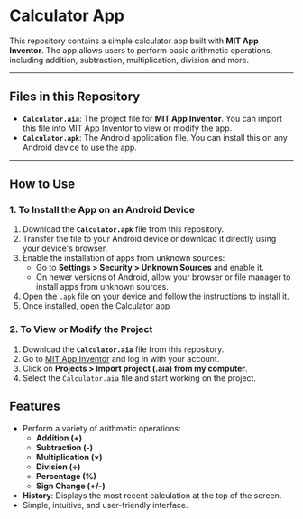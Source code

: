 # Calculator App

This repository contains a simple calculator app built with **MIT App Inventor**. The app allows users to perform basic arithmetic operations, including addition, subtraction, multiplication, division and more.

---

## Files in this Repository

- **`Calculator.aia`**: The project file for **MIT App Inventor**. You can import this file into MIT App Inventor to view or modify the app.
- **`Calculator.apk`**: The Android application file. You can install this on any Android device to use the app.

---

## How to Use

### 1. **To Install the App on an Android Device**
1. Download the **`Calculator.apk`** file from this repository.
2. Transfer the file to your Android device or download it directly using your device's browser.
3. Enable the installation of apps from unknown sources:
   - Go to **Settings > Security > Unknown Sources** and enable it.
   - On newer versions of Android, allow your browser or file manager to install apps from unknown sources.
4. Open the `.apk` file on your device and follow the instructions to install it.
5. Once installed, open the Calculator app

### 2. **To View or Modify the Project**
1. Download the **`Calculator.aia`** file from this repository.
2. Go to [MIT App Inventor](https://appinventor.mit.edu/) and log in with your account.
3. Click on **Projects > Import project (.aia) from my computer**.
4. Select the `Calculator.aia` file and start working on the project.

## Features

- Perform a variety of arithmetic operations:
  - **Addition (+)**
  - **Subtraction (-)**
  - **Multiplication (×)**
  - **Division (÷)**
  - **Percentage (%)**
  - **Sign Change (+/-)**
- **History**: Displays the most recent calculation at the top of the screen.
- Simple, intuitive, and user-friendly interface.
